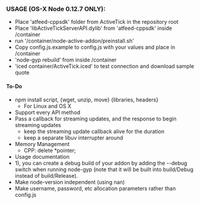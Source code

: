 ### USAGE (OS-X Node 0.12.7 ONLY):
- Place 'atfeed-cppsdk' folder from ActiveTick in the repository root
- Place 'libActiveTickServerAPI.dylib' from 'atfeed-cppsdk' inside /container
- run '/container/node-active-addon/preinstall.sh'
- Copy config.js.example to config.js with your values and place in /container
- 'node-gyp rebuild' from inside /container
- 'iced container/ActiveTick.iced' to test connection and download sample quote

#### To-Do
  - npm install script, {wget, unzip, move} {libraries, headers}
    - For Linux and OS X
  - Support every API method
  - Pass a callback for streaming updates, and the response to begin streaming updates
    - keep the streaming update callback alive for the duration
    - keep a separate libuv interrupter around
  - Memory Management
    - CPP: delete *pointer;
  - Usage documentation
  - 1), you can create a debug build of your addon by adding the --debug switch when running node-gyp (note that it will be built into build/Debug instead of build/Release).
  - Make node-version independent (using nan)
  - Make username, password, etc allocation parameters rather than config.js 
